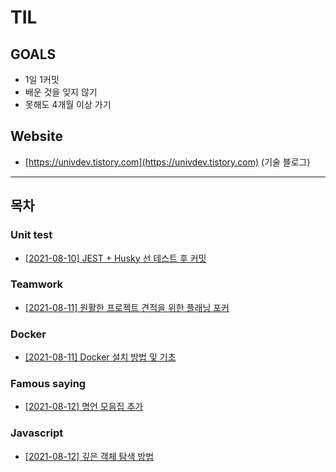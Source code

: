 # TIL
## GOALS
- 1일 1커밋
- 배운 것을 잊지 않기
- 못해도 4개월 이상 가기
## Website
- [https://univdev.tistory.com](https://univdev.tistory.com) (기술 블로그)
---
## 목차
### Unit test
- [[2021-08-10] JEST + Husky 선 테스트 후 커밋](./unit_test/20210810)
### Teamwork
- [[2021-08-11] 원활한 프로젝트 견적을 위한 플래닝 포커](./teamwork/20210811)
### Docker
- [[2021-08-11] Docker 설치 방법 및 기초](./docker/20210811)
### Famous saying
- [[2021-08-12] 명언 모음집 추가](./famous_saying)
### Javascript
- [[2021-08-12] 깊은 객체 탐색 방법](./javascript/20210812)